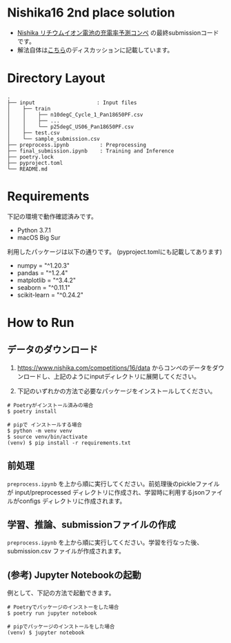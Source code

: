 # Nishika16 2nd place solution
- [Nishika リチウムイオン電池の充電率予測コンペ](https://www.nishika.com/competitions/16/summary) の最終submissionコードです。
- 解法自体は[こちら](https://www.nishika.com/competitions/16/topics/134)のディスカッションに記載しています。


# Directory Layout
```
.
├── input                    : Input files
│    ├── train
│    │    ├── n10degC_Cycle_1_Pan18650PF.csv
│    │    ├── ...
│    │    └── p25degC_US06_Pan18650PF.csv
│    ├── test.csv
│    └── sample_submission.csv
├── preprocess.ipynb          : Preprocessing
├── final_submission.ipynb    : Training and Inference
├── poetry.lock 
├── pyproject.toml 
└── README.md
```


# Requirements
下記の環境で動作確認済みです。
- Python 3.7.1
- macOS Big Sur

利用したパッケージは以下の通りです。 (pyproject.tomlにも記載してあります)
- numpy = "^1.20.3"
- pandas = "^1.2.4"
- matplotlib = "^3.4.2"
- seaborn = "^0.11.1"
- scikit-learn = "^0.24.2"


# How to Run
## データのダウンロード
1. https://www.nishika.com/competitions/16/data からコンペのデータをダウンロードし、上記のようにinputディレクトリに展開してください。

2. 下記のいずれかの方法で必要なパッケージをインストールしてください。

```
# Poetryがインストール済みの場合
$ poetry install

# pipで インストールする場合
$ python -m venv venv
$ source venv/bin/activate
(venv) $ pip install -r requirements.txt
```


## 前処理
`preprocess.ipynb` を上から順に実行してください。前処理後のpickleファイルが input/preprocessed ディレクトリに作成され、学習時に利用するjsonファイルがconfigs ディレクトリに作成されます。


## 学習、推論、submissionファイルの作成
`preprocess.ipynb` を上から順に実行してください。学習を行なった後、submission.csv ファイルが作成されます。


## (参考) Jupyter Notebookの起動
例として、下記の方法で起動できます。
```
# Poetryでパッケージのインストーをした場合
$ poetry run jupyter notebook

# pipでパッケージのインストールをした場合
(venv) $ jupyter notebook
```